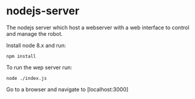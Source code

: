 # nodejs-server
The nodejs server which host a webserver with a web interface to control and manage the robot.

Install node 8.x and run:
```
npm install
```
To run the wep server run:
```
node ./index.js
```
Go to a browser and navigate to [localhost:3000]
